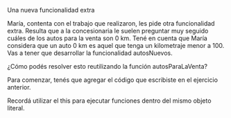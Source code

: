 Una nueva funcionalidad extra

María, contenta con el trabajo que realizaron, les pide otra funcionalidad extra. Resulta que a la concesionaria le suelen preguntar muy seguido cuáles de los autos para la venta son 0 km. Tené en cuenta que María considera que un auto 0 km es aquel que tenga un kilometraje menor a 100. Vas a tener que desarrollar la funcionalidad autosNuevos.

¿Cómo podés resolver esto reutilizando la función autosParaLaVenta?

Para comenzar, tenés que agregar el código que escribiste en el ejercicio anterior.

Recordá utilizar el this para ejecutar funciones dentro del mismo objeto literal.